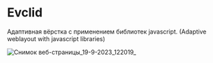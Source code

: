 # Evclid

Адаптивная вёрстка с применением библиотек javascript. (Adaptive weblayout with javascript libraries)

![Снимок веб-страницы_19-9-2023_122019_](https://github.com/Lim0naDK/Evclid/assets/145338529/d6e77d44-1c42-465d-b9ee-206f850c391b)

